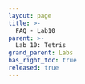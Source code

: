```yaml
---
layout: page
title: >-
  FAQ - Lab10
parent: >-
  Lab 10: Tetris
grand_parent: Labs
has_right_toc: true
released: true
---
```


